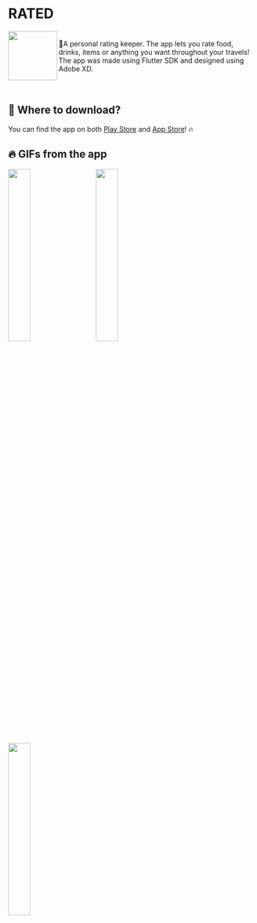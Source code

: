 # **RATED**

 <img src="https://user-images.githubusercontent.com/31239471/73654645-8a6d3500-468c-11ea-9624-711c853ea587.png" height="100" width="100" align="left" />
<br>
🌟A personal rating keeper. The app lets you rate food, drinks, items 
 or anything you want throughout your travels! The app was made using 
 Flutter SDK and designed using Adobe XD.
 
<br>
<br>
<br>

## 🧐 Where to download?
You can find the app on both [Play Store](https://play.google.com/store/apps/details?id=app.andersmhalvorsen.rated) and [App Store](https://apps.apple.com/us/app/id1526506878)! 🔥

## 🔥 GIFs from the app
<img src="https://user-images.githubusercontent.com/31239471/90681033-0a42a180-e263-11ea-96f0-eb5f7bb31969.gif" width="30%" height="30%"></img>
&nbsp;
&nbsp;
&nbsp;
<img src="https://user-images.githubusercontent.com/31239471/90682668-98b82280-e265-11ea-9633-513e533ee297.gif" width="30%" height="30%"></img>
&nbsp;
&nbsp;
&nbsp;
<img src="https://user-images.githubusercontent.com/31239471/90682137-d1a3c780-e264-11ea-8b63-115fbc13896a.gif" width="30%" height="30%"></img>

